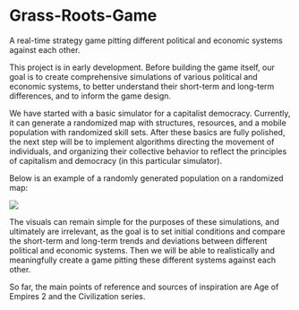 # Grass-Roots-Game
A real-time strategy game pitting different political and economic systems against each other.

This project is in early development. Before building the game itself, our goal is to create comprehensive simulations of various political and economic systems, to better understand their short-term and long-term differences, and to inform the game design. 

We have started with a basic simulator for a capitalist democracy. Currently, it can generate a randomized map with structures, resources, and a mobile population with randomized skill sets. After these basics are fully polished, the next step will be to implement algorithms directing the movement of individuals, and organizing their collective behavior to reflect the principles of capitalism and democracy (in this particular simulator).

Below is an example of a randomly generated population on a randomized map:

![](https://user-images.githubusercontent.com/18381631/30889147-abc0c2e8-a324-11e7-9b12-f4e0134ab3e1.png)

The visuals can remain simple for the purposes of these simulations, and ultimately are irrelevant, as the goal is to set initial conditions and compare the short-term and long-term trends and deviations between different political and economic systems. Then we will be able to realistically and meaningfully create a game pitting these different systems against each other.

So far, the main points of reference and sources of inspiration are Age of Empires 2 and the Civilization series.
